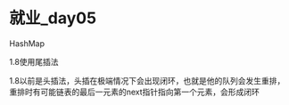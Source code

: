 # 就业_day05

HashMap

1.8使用尾插法

1.8以前是头插法，头插在极端情况下会出现闭环，也就是他的队列会发生重排，重排时有可能链表的最后一元素的next指针指向第一个元素，会形成闭环